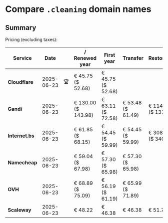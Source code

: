 # Compare `.cleaning` domain names

## Summary

Pricing (excluding taxes):

| Service | Date |  | / Renewed year | First year | Transfer | Restoration |
|--|--|--|--|--|--|--|
| **Cloudflare** | 2025-06-23 | 🏆 | € 45.75<br>($ 52.68) | € 45.75<br>($ 52.68) |  |  |
| **Gandi** | 2025-06-23 |  | € 130.00<br>($ 143.98) | € 63.11<br>($ 72.58) | € 53.48<br>($ 61.49) | € 114.51<br>($ 131.68) |
| **Internet.bs** | 2025-06-23 |  | € 61.85<br>($ 68.15) | € 54.45<br>($ 59.99) | € 54.45<br>($ 59.99) | € 308.89<br>($ 340.35) |
| **Namecheap** | 2025-06-23 |  | € 59.04<br>($ 67.98) | € 57.30<br>($ 65.98) | € 57.30<br>($ 65.98) |  |
| **OVH** | 2025-06-23 |  | € 68.89<br>($ 75.09) | € 56.19<br>($ 61.19) | € 65.99<br>($ 71.89) |  |
| **Scaleway** | 2025-06-23 |  | € 48.22 | € 46.38 | € 46.38 | € 51.74 |
